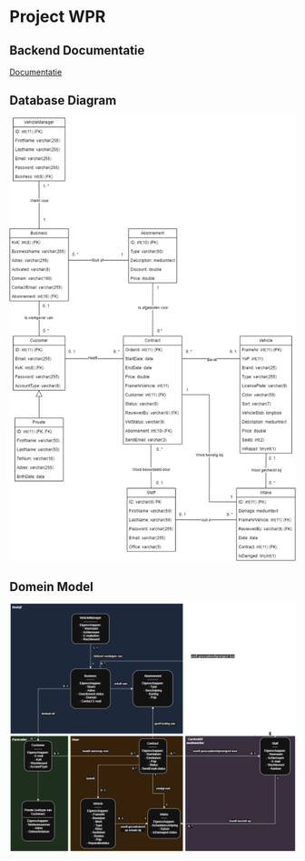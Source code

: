 <h1>Project WPR</h1>

<h2>Backend Documentatie</h2>
<a href='https://leftings.github.io/WPR/'>Documentatie</a>

<h2>Database Diagram</h2>
<img src='UML/WPR_DB.png' alt='UML Diagram voor de database'>

<h2>Domein Model</h2>
<img src='UML/CompleteDomainModel.drawio.png' alt='Domein model'>


